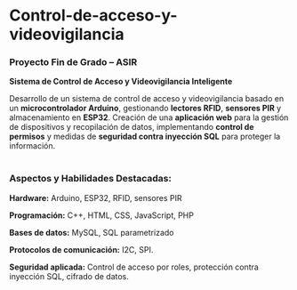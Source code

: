 # Control-de-acceso-y-videovigilancia

### **Proyecto Fin de Grado – ASIR**  
**Sistema de Control de Acceso y Videovigilancia Inteligente**  

Desarrollo de un sistema de control de acceso y videovigilancia basado en un **microcontrolador Arduino**, gestionando **lectores RFID**, **sensores PIR** y almacenamiento en **ESP32**.
Creación de una **aplicación web** para la gestión de dispositivos y recopilación de datos, implementando **control de permisos** y medidas de **seguridad contra inyección SQL** para proteger la información.
</br> </br>
### **Aspectos y Habilidades Destacadas:**
**Hardware:** Arduino, ESP32, RFID, sensores PIR

**Programación:** C++, HTML, CSS, JavaScript, PHP

**Bases de datos:** MySQL, SQL parametrizado

**Protocolos de comunicación:** I2C, SPI.

**Seguridad aplicada:** Control de acceso por roles, protección contra inyección SQL, cifrado de datos.
